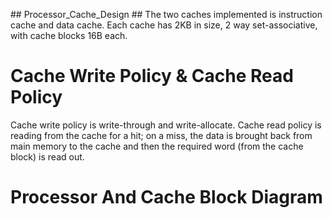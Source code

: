 #﻿# Processor_Cache_Design ##
The two caches implemented is instruction cache and data cache. Each cache has 2KB in size, 2 way set-associative, with cache blocks 16B each.

# Cache Write Policy & Cache Read Policy
Cache write policy is write-through and write-allocate. Cache read policy is reading from the cache for a hit; on a miss, the data is brought back from main memory to the cache and then the required word (from the cache block) is read out.

# Processor And Cache Block Diagram

